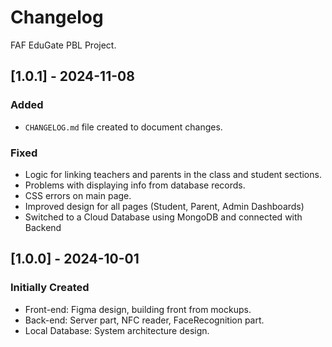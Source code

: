 # Changelog

FAF EduGate PBL Project.
## [1.0.1] - 2024-11-08
### Added
- `CHANGELOG.md` file created to document changes.

### Fixed
- Logic for linking teachers and parents in the class and student sections.
- Problems with displaying info from database records.
- CSS errors on main page.
- Improved design for all pages (Student, Parent, Admin Dashboards)
- Switched to a Cloud Database using MongoDB and connected with Backend

## [1.0.0] - 2024-10-01
### Initially Created
- Front-end: Figma design, building front from mockups.
- Back-end: Server part, NFC reader, FaceRecognition part.
- Local Database: System architecture design.
